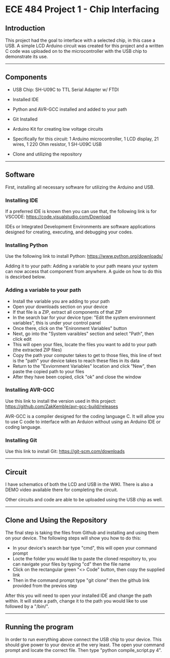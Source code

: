 # ECE 484 Project 1 - Chip Interfacing

## Introduction
This project had the goal to interface with a selected chip, in this case a USB. A simple LCD Arduino circuit was created for this project and a written C code was uploaded on to the microcontroller with the USB chip to demonstrate its use.

---

## Components
* USB Chip: SH-U09C to TTL Serial Adapter w/ FTDI
* Installed IDE
* Python and AVR-GCC installed and added to your path
* Git Installed

* Arduino Kit for creating low voltage circuits
* Specifically for this circuit: 1 Arduino microcontroller, 1 LCD display, 21 wires, 1 220 Ohm resistor, 1 SH-U09C USB

* Clone and utilizing the repository

---

## Software
First, installing all necessary software for utilizing the Arduino and USB.

### Installing IDE
If a preferred IDE is known then you can use that, the following link is for VSCODE: https://code.visualstudio.com/Download

IDEs or Integrated Development Environments are software applications designed for creating, executing, and debugging your codes.

### Installing Python
Use the following link to install Python: https://www.python.org/downloads/

Adding it to your path: 
Adding a variable to your path means your system can now access that component from anywhere. A guide on how to do this is descirbed below.

### Adding a variable to your path
* Install the variable you are adding to your path 
* Open your downloads section on your device
* If that file is a ZIP, extract all components of that ZIP
* In the search bar for your device type: "Edit the system environment variables", this is under your control panel
* Once there, click on the "Enironment Variables" button
* Next, go into the "System varaibles" section and select "Path", then click edit
* This will open your files, locate the files you want to add to your path (the extracted ZIP files)
* Copy the path your computer takes to get to those files, this line of text is the "path" your device takes to reach these files in its data
* Return to the "Exviornment Variables" location and click "New", then paste the copied path to your files
* After they have been copied, click "ok" and close the window

### Installing AVR-GCC
Use this link to install the version used in this project: https://github.com/ZakKemble/avr-gcc-build/releases

AVR-GCC is a compiler designed for the coding language C. It will allow you to use C code to interface with an Arduion without using an Arduino IDE or coding language.

### Installing Git
Use this link to install Git: https://git-scm.com/downloads

---

## Circuit
I have schematics of both the LCD and USB in the WIKI. There is also a DEMO video available there for completing the circuit.

Other circuits and code are able to be uploaded using the USB chip as well.

---

## Clone and Using the Repository
The final step is taking the files from Github and installing and using them on your device. The following steps will show you how to do this:

* In your device's search bar type "cmd", this will open your command prompt
* Locte the folder you would like to paste the cloned respoitory to, you can navigate your files by typing "cd" then the file name
* Click on the rectangular green "<> Code" button, then copy the supplied link
* Then in the command prompt type "git clone" then the github link provided from the previos step

After this you will need to open your installed IDE and change the path within. It will state a path, change it to the path you would like to use followed by a "/bin/".

---

## Running the program
In order to run everything above connect the USB chip to your device. This should give power to your device at the very least. The open your command prompt and locate the correct file. Then type "python compile_script.py 4".
